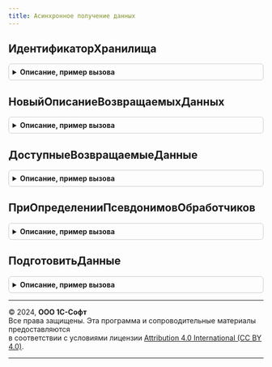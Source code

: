 ```yaml
---
title: Асинхронное получение данных
---
```



## ИдентификаторХранилища
<details style="margin: 1em 0; padding: 0.5em; border: 1px solid #ccc; border-radius: 6px;">

<summary style="font-weight: bold; cursor: pointer;">Описание, пример вызова</summary>

```bsl

// Возвращает идентификатор хранилища в виде строки.
// @skip-check module-empty-method - особенность реализации.
// @skip-warning - обратная совместимость.
//
// Возвращаемое значение:
//	Строка - идентификатор хранилища.
//
Функция ИдентификаторХранилища() Экспорт
```

Пример вызова
```bsl
Результат = АсинхронноеПолучениеДанных.ИдентификаторХранилища() 
```
</details>

## НовыйОписаниеВозвращаемыхДанных
<details style="margin: 1em 0; padding: 0.5em; border: 1px solid #ccc; border-radius: 6px;">

<summary style="font-weight: bold; cursor: pointer;">Описание, пример вызова</summary>

```bsl

// Возвращает новую структуру описания возвращаемых данных.
// @skip-check module-empty-method - особенность реализации.
// @skip-warning - обратная совместимость.
//
// Возвращаемое значение:
//	Структура:
//	 * МодульМенеджер - ОбщийМодуль, СправочникиМенеджер, ОтчетыМенеджер - модуль менеджера получения данных.
//	 * Наименование - Строка - наименование возвращаемых данных.
//	 * Описание - Строка - подробное описание возвращаемых данных.
//	 * ТипыРезультата - Массив из Строка - типы возвращаемых данных.
//
Функция НовыйОписаниеВозвращаемыхДанных() Экспорт
```

Пример вызова
```bsl
Результат = АсинхронноеПолучениеДанных.НовыйОписаниеВозвращаемыхДанных() 
```
</details>

## ДоступныеВозвращаемыеДанные
<details style="margin: 1em 0; padding: 0.5em; border: 1px solid #ccc; border-radius: 6px;">

<summary style="font-weight: bold; cursor: pointer;">Описание, пример вызова</summary>

```bsl

// Возвращает перечень доступных данных
// @skip-check module-empty-method - особенность реализации.
// @skip-warning - обратная совместимость.
//
// Возвращаемое значение:
//	Соответствие из КлючИЗначение - перечень доступных возвращаемых данных:
//	 * Ключ - Строка - идентификатор данных.
//	 * Значение - см. АсинхронноеПолучениеДанных.НовыйОписаниеВозвращаемыхДанных
//
Функция ДоступныеВозвращаемыеДанные() Экспорт
```

Пример вызова
```bsl
Результат = АсинхронноеПолучениеДанных.ДоступныеВозвращаемыеДанные() 
```
</details>

## ПриОпределенииПсевдонимовОбработчиков
<details style="margin: 1em 0; padding: 0.5em; border: 1px solid #ccc; border-radius: 6px;">

<summary style="font-weight: bold; cursor: pointer;">Описание, пример вызова</summary>

```bsl

// См. ОчередьЗаданийПереопределяемый.ПриОпределенииПсевдонимовОбработчиков.
// @skip-check module-empty-method - особенность реализации.
// @skip-warning - обратная совместимость.
//
// Параметры:
//  СоответствиеИменПсевдонимам - см. ОчередьЗаданийПереопределяемый.ПриОпределенииПсевдонимовОбработчиков.СоответствиеИменПсевдонимам
//
Процедура ПриОпределенииПсевдонимовОбработчиков(СоответствиеИменПсевдонимам) Экспорт
```

Пример вызова
```bsl
АсинхронноеПолучениеДанных.ПриОпределенииПсевдонимовОбработчиков(СоответствиеИменПсевдонимам) 
```
</details>

## ПодготовитьДанные
<details style="margin: 1em 0; padding: 0.5em; border: 1px solid #ccc; border-radius: 6px;">

<summary style="font-weight: bold; cursor: pointer;">Описание, пример вызова</summary>

```bsl

// Формирует данные для ответа по полученным параметрам.
// @skip-check module-empty-method - особенность реализации.
// @skip-warning - обратная совместимость.
//
// Параметры:
//	ИдентификаторДанных - Строка - идентификатор данных, которые нужно получить.
//	ИдентификаторПараметров - УникальныйИдентификатор - идентификатор файла параметров получения данных.
//
Процедура ПодготовитьДанные(ИдентификаторДанных, ИдентификаторПараметров) Экспорт
```

Пример вызова
```bsl
АсинхронноеПолучениеДанных.ПодготовитьДанные(ИдентификаторДанных, ИдентификаторПараметров) 
```
</details>

---

© 2024, **ООО 1С-Софт**  
Все права защищены. Эта программа и сопроводительные материалы предоставляются  
в соответствии с условиями лицензии [Attribution 4.0 International (CC BY 4.0)](https://creativecommons.org/licenses/by/4.0/legalcode).

---
